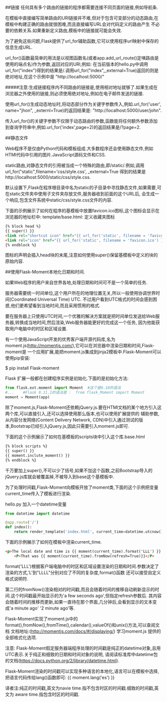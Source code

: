 ##链接
任何具有多个路由的链接的程序都需要连接不同页面的链接,例如导航条.

在模板中直接编写简单路由的URl链接并不难,但对于包含可变部分的动态路由,在模板中构建正确的路由就很困难,而且直接编写URL会对代码定义的路由产生
不必要的依赖关系.如果重新定义路由,模板中的链接就可能会失效.

为了避免这些问题,Flask提供了url_for辅助函数,它可以使用程序url映射中保存的信息生成URL.

url_for()函数最简单的用法是以视图函数名(或者app.add_url_route()定咦路由是使用的端点名)作为参数,返回对应的URl,例如:
在当前版本的hello.py中调用url_for("index")得到的结果是/.调用url_for("index",_external=True)返回的则是绝对地址,在这个示例中是
"http://localhost:5000/"

#####注意:生成链接程序内不同路由的链接是,使用相对地址就够了.如果生成在浏览器之外使用的链接,则必须使用绝对地址,例如在电子邮件发送的链接.

使用url_for()生成动态地址时,将动态部分作为关键字参数传入,例如.url_for('user', name="jhon", _externl=True)的返回结果是:
"http://localhost:5000/user/john".

传入url_for()的关键字参数不仅限于动态路由的参数,函数能将任何额外参数添加到查询字符串中,例如.url_for('index',page=2)的返回结果是/?page=2.

##静态文件

Web程序不是仅由Python代码和模板组成.大多数程序还会使用静态文件,例如HTMl代码中引用的图片.JavaScript源码文件和CSS.

static路由,对静态文件的引用被当成一个特殊的路由,即/static/<filename>.例如,调用url_for("static",filename='css/style.css', _external=True
得到的结果是http://localhost:5000/static/css/style.css.

默认设置下,Flask在程序根目录中名为static的子目录中寻找静态文件,如果需要,可在static文件夹中使用子文件夹存放文件,服务器收到前面的这个URL后,
会生成一个响应,包含文件系统中static/css/style.css文件的内容.

下面的示例展示了如何在程序的基模板中放置favicon.ico图标,这个图标会显示在浏览器的地址栏中:
template/base.html:  定义收藏夹图标

```html
{% block head %}
{{ super() }}
<link rel="shortcut icon" href="{{ url_for('static', filename = 'favicon.ico')}}" type="image/x-icon">
<link rel="icon" href="{{ url_for('static', filename = 'favicon.ico') }}" type="image/x-icon">
{% endblock %}
```
图标的声明会插入head块的末尾,注意如何使用super()保留基模板中定义的块的原始内容.

##使用Flask-Moment本地化日期和时间.

如果Web程序的用户来自世界各地,处理日期和时间可不是一个简单的任务.

服务器需要统一时间单位,这个用户所在的地理位置无关,所以一般使用协调世界时间(Coordinated Universal Time) UTC.
不过用户看到UTC格式的时间会感到困惑,他们更希望看到当地时间,而且采用惯用的格式.

要在服务器上只使用UTC时间,一个优雅的解决方案就是把时间单位发送给Web服务器,转换成当地时间,然后渲染,Web服务器能更好的完成这一个任务,
因为他能获取用户电脑中的时区和区域设置.

有一个使用JavaScript开发的优秀客户端开源代码库,名为moment.js(http://momentjs.com/),它可以在浏览器中渲染日期和时间,Flask-moment是
一个应用扩展,能把moment.js集成到jinja2模板中.Flask-Moment可以使用pip安装:

$ pip install Flask-moment

Flask 扩展一般都在创建程序实例是初始化.下面的是初始化方法:
```python
from flask.ext.moment import Moment  #这个是0.10的语法
#...    #Flask 0.11.1的语法是 :  from flask_Moment import Moment
moment = Moment(app)
```

除了moment.js,Flask-Moment还依赖jQuery.js.要在HTMl文档的某个地方引入这两个库,可以直接引入,还可以选择使用那么版本,也可以使用扩展提供的
辅助参数,从内容分发网络(Content Delivery Network, CDN)中引入通过测试的版本,Bootstrap已经引入jQuery.js,因此只需要引入moment.js即可.

下面的这个示例展示了如何在基模板的scripts块中引入这个库.base.html
```html
{% block scripts %}
{{ super() }}
{{ moment.inclute_moment() }}
{% endblock %}
```
千万要加上super(),不可以少了括号,如果不加这个函数,之前Bootstrap导入的jQuery.js库就会被覆盖掉,不被导入到base这个基模板中.

为了处理时间戳,Flask-Moment向模板开放了moment类,下面的这个示例把变量current_time传入了模板进行渲染.

hello.py 加入一个datetime变量
```python
from datetime import datetime

@app.route('/')
def index():
    return render_template('index.html', current_time=datetime.utcnow())
```

下面的示例展示了如何在模板中渲染current_time.
```html
<p>The local date and time is {{ moment(current_time).format('LLL') }}.</p>
    <P>That was {{ moment(current_time).fromNow(refresh=True)}}</P>
```

format('LLL')根据客户端电脑中的时区和区域设置渲染的日期和时间.参数决定了渲染的方式,'L'到"LLLL"分别对应了不同的复杂度,format()函数
还可以接受自定义格式说明符.

第二行的fromNow()渲染相对的时间戳,而且会随着时间的推移自动刷新显示的时间.这个时间戳最开始显示的为'a few seconds ago',但指定refresh参数后.
其内容会随着时间的推移而更新,如果一直待在那个界面,几分钟后,会看到显示的文本变成'a minute ago' '2 minute ago'等.

Flask-Moment实现了moment.js中的format(),fromNow(),fromTime(),calendar(),valueOf()和unix()方法,可以查阅文档
文档地址:(http://momentjs.com/docs/#/displaying/) 学习moment.js 提供的全部格式化选项.

注意: Flask-Moment假定服务器端程序处理的时间戳是纯正的datetime对象,且用UTC表示.关于纯正和细致的日期和时间对象的说明,
请阅读标准库中datetime包的文档(https://docs.python.org/2/library/datetime.html).


Flask-Moment渲染的时间戳可以实现多种语言的本地化,语言可以在模板中选择,把语言代码传给lang()函数即可:
    {{ moment.lang('es') }}

译者注:纯正的时间戳,英文为navie time.指不包含时区的时间戳.细致的时间戳,英文为 aware time.指包含时区的时间戳.























